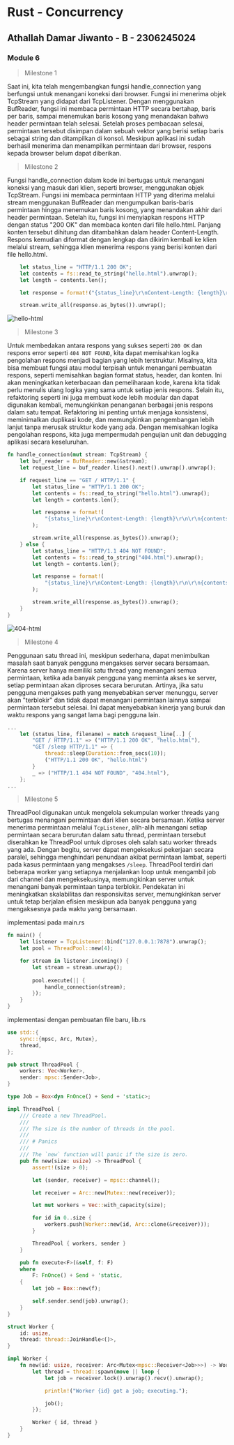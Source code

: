 # Rust - Concurrency

## Athallah Damar Jiwanto - B - 2306245024

### Module 6

> Milestone 1

Saat ini, kita telah mengembangkan fungsi handle_connection yang berfungsi untuk menangani koneksi dari browser. Fungsi ini menerima objek TcpStream yang didapat dari TcpListener. Dengan menggunakan BufReader, fungsi ini membaca permintaan HTTP secara bertahap, baris per baris, sampai menemukan baris kosong yang menandakan bahwa header permintaan telah selesai. Setelah proses pembacaan selesai, permintaan tersebut disimpan dalam sebuah vektor yang berisi setiap baris sebagai string dan ditampilkan di konsol. Meskipun aplikasi ini sudah berhasil menerima dan menampilkan permintaan dari browser, respons kepada browser belum dapat diberikan.

> Milestone 2

Fungsi handle_connection dalam kode ini bertugas untuk menangani koneksi yang masuk dari klien, seperti browser, menggunakan objek TcpStream. Fungsi ini membaca permintaan HTTP yang diterima melalui stream menggunakan BufReader dan mengumpulkan baris-baris permintaan hingga menemukan baris kosong, yang menandakan akhir dari header permintaan. Setelah itu, fungsi ini menyiapkan respons HTTP dengan status "200 OK" dan membaca konten dari file hello.html. Panjang konten tersebut dihitung dan ditambahkan dalam header Content-Length. Respons kemudian diformat dengan lengkap dan dikirim kembali ke klien melalui stream, sehingga klien menerima respons yang berisi konten dari file hello.html.

```rust
    let status_line = "HTTP/1.1 200 OK";
    let contents = fs::read_to_string("hello.html").unwrap();
    let length = contents.len();

    let response = format!("{status_line}\r\nContent-Length: {length}\r\n\r\n{contents}");

    stream.write_all(response.as_bytes()).unwrap();
```

![hello-html](images/commit2.png)

> Milestone 3

Untuk membedakan antara respons yang sukses seperti `200 OK` dan respons error seperti `404 NOT FOUND`, kita dapat memisahkan logika pengolahan respons menjadi bagian yang lebih terstruktur. Misalnya, kita bisa membuat fungsi atau modul terpisah untuk menangani pembuatan respons, seperti memisahkan bagian format status, header, dan konten. Ini akan meningkatkan keterbacaan dan pemeliharaan kode, karena kita tidak perlu menulis ulang logika yang sama untuk setiap jenis respons. Selain itu, refaktoring seperti ini juga membuat kode lebih modular dan dapat digunakan kembali, memungkinkan penanganan berbagai jenis respons dalam satu tempat. Refaktoring ini penting untuk menjaga konsistensi, meminimalkan duplikasi kode, dan memungkinkan pengembangan lebih lanjut tanpa merusak struktur kode yang ada. Dengan memisahkan logika pengolahan respons, kita juga mempermudah pengujian unit dan debugging aplikasi secara keseluruhan.

```rust
fn handle_connection(mut stream: TcpStream) {
    let buf_reader = BufReader::new(&stream);
    let request_line = buf_reader.lines().next().unwrap().unwrap();

    if request_line == "GET / HTTP/1.1" {
        let status_line = "HTTP/1.1 200 OK";
        let contents = fs::read_to_string("hello.html").unwrap();
        let length = contents.len();

        let response = format!(
            "{status_line}\r\nContent-Length: {length}\r\n\r\n{contents}"
        );

        stream.write_all(response.as_bytes()).unwrap();
    } else {
        let status_line = "HTTP/1.1 404 NOT FOUND";
        let contents = fs::read_to_string("404.html").unwrap();
        let length = contents.len();

        let response = format!(
            "{status_line}\r\nContent-Length: {length}\r\n\r\n{contents}"
        );

        stream.write_all(response.as_bytes()).unwrap();
    }
}
```

![404-html](images/commit3.png)

> Milestone 4

Penggunaan satu thread ini, meskipun sederhana, dapat menimbulkan masalah saat banyak pengguna mengakses server secara bersamaan. Karena server hanya memiliki satu thread yang menangani semua permintaan, ketika ada banyak pengguna yang meminta akses ke server, setiap permintaan akan diproses secara berurutan. Artinya, jika satu pengguna mengakses path yang menyebabkan server menunggu, server akan "terblokir" dan tidak dapat menangani permintaan lainnya sampai permintaan tersebut selesai. Ini dapat menyebabkan kinerja yang buruk dan waktu respons yang sangat lama bagi pengguna lain.

```rust
...
    let (status_line, filename) = match &request_line[..] { 
        "GET / HTTP/1.1" => ("HTTP/1.1 200 OK", "hello.html"), 
        "GET /sleep HTTP/1.1" => { 
            thread::sleep(Duration::from_secs(10)); 
            ("HTTP/1.1 200 OK", "hello.html") 
        } 
        _ => ("HTTP/1.1 404 NOT FOUND", "404.html"), 
    }; 
...
```

> Milestone 5

ThreadPool digunakan untuk mengelola sekumpulan worker threads yang bertugas menangani permintaan dari klien secara bersamaan. Ketika server menerima permintaan melalui `TcpListener`, alih-alih menangani setiap permintaan secara berurutan dalam satu thread, permintaan tersebut diserahkan ke ThreadPool untuk diproses oleh salah satu worker threads yang ada. Dengan begitu, server dapat mengeksekusi pekerjaan secara paralel, sehingga menghindari penundaan akibat permintaan lambat, seperti pada kasus permintaan yang mengakses `/sleep`. ThreadPool terdiri dari beberapa worker yang setiapnya menjalankan loop untuk mengambil job dari channel dan mengeksekusinya, memungkinkan server untuk menangani banyak permintaan tanpa terblokir. Pendekatan ini meningkatkan skalabilitas dan responsivitas server, memungkinkan server untuk tetap berjalan efisien meskipun ada banyak pengguna yang mengaksesnya pada waktu yang bersamaan.

implementasi pada main.rs
```rust
fn main() { 
    let listener = TcpListener::bind("127.0.0.1:7878").unwrap();
    let pool = ThreadPool::new(4);

    for stream in listener.incoming() { 
        let stream = stream.unwrap(); 
 
        pool.execute(|| {
            handle_connection(stream);
        });
    } 
}
```

implementasi dengan pembuatan file baru, lib.rs
```rust
use std::{
    sync::{mpsc, Arc, Mutex},
    thread,
};

pub struct ThreadPool {
    workers: Vec<Worker>,
    sender: mpsc::Sender<Job>,
}

type Job = Box<dyn FnOnce() + Send + 'static>;

impl ThreadPool {
    /// Create a new ThreadPool.
    ///
    /// The size is the number of threads in the pool.
    ///
    /// # Panics
    ///
    /// The `new` function will panic if the size is zero.
    pub fn new(size: usize) -> ThreadPool {
        assert!(size > 0);

        let (sender, receiver) = mpsc::channel();

        let receiver = Arc::new(Mutex::new(receiver));

        let mut workers = Vec::with_capacity(size);

        for id in 0..size {
            workers.push(Worker::new(id, Arc::clone(&receiver)));
        }

        ThreadPool { workers, sender }
    }

    pub fn execute<F>(&self, f: F)
    where
        F: FnOnce() + Send + 'static,
    {
        let job = Box::new(f);

        self.sender.send(job).unwrap();
    }
}

struct Worker {
    id: usize,
    thread: thread::JoinHandle<()>,
}

impl Worker {
    fn new(id: usize, receiver: Arc<Mutex<mpsc::Receiver<Job>>>) -> Worker {
        let thread = thread::spawn(move || loop {
            let job = receiver.lock().unwrap().recv().unwrap();

            println!("Worker {id} got a job; executing.");

            job();
        });

        Worker { id, thread }
    }
}
```